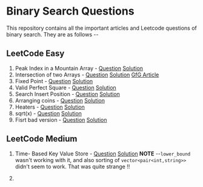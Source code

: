 # Binary Search Questions

This repository contains all the important articles and Leetcode questions of binary search. They are as follows --

## LeetCode Easy

1. Peak Index in a Mountain Array - [Question](https://leetcode.com/problems/peak-index-in-a-mountain-array/) [Solution](https://leetcode.com/problems/peak-index-in-a-mountain-array/discuss/360112/C%2B%2B-Solution-beats-97-in-time.-O(logn)-binary-search)
2. Intersection of two Arrays - [Question](https://leetcode.com/problems/intersection-of-two-arrays/) [Solution](https://leetcode.com/problems/peak-index-in-a-mountain-array/discuss/360112/C%2B%2B-Solution-beats-97-in-time.-O(logn)-binary-search) [GfG Article](https://www.geeksforgeeks.org/find-union-and-intersection-of-two-unsorted-arrays/)
3. Fixed Point - [Question](https://algorithms.tutorialhorizon.com/magic-index-find-index-in-sorted-array-such-that-ai-i/) [Solution](https://github.com/ArighnaIITG/Placement_Materials/blob/master/Binary%20Search/Fixed_Point.cpp)
4. Valid Perfect Square - [Question](https://leetcode.com/problems/valid-perfect-square/) [Solution](https://leetcode.com/problems/valid-perfect-square/discuss/360443/C%2B%2B-code-beats-60-in-time-and-100-in-memory)
5. Search Insert Position - [Question](https://leetcode.com/problems/search-insert-position/) [Solution](https://leetcode.com/problems/search-insert-position/discuss/360445/C%2B%2B-efficient-solution-uses-lower-bound)
6. Arranging coins - [Question](https://leetcode.com/problems/arranging-coins/) [Solution](https://leetcode.com/problems/arranging-coins/discuss/360458/C%2B%2B-0-ms-solution-that-beats-100-solutions-in-time)
7. Heaters - [Question](https://leetcode.com/problems/heaters/) [Solution](https://leetcode.com/problems/heaters/discuss/95887/C%2B%2B-clean-solution-with-explanation)
8. sqrt(x) - [Question](https://leetcode.com/problems/sqrtx/) [Solution](https://leetcode.com/problems/sqrtx/discuss/360487/C%2B%2B-solution-beats-100-in-both-time-and-memory)
9. Fisrt bad version - [Question](https://leetcode.com/problems/first-bad-version/) [Solution](https://leetcode.com/problems/first-bad-version/discuss/360490/C%2B%2B-simple-binary-search-beats-100-in-time)

## LeetCode Medium

1. Time- Based Key Value Store - [Question](https://leetcode.com/problems/time-based-key-value-store/) [Solution](https://leetcode.com/problems/time-based-key-value-store/discuss/342501/C-PLUS-PLUS-MAP-WITH-BINARY-SEARCH-LET'S-GO!) 
**NOTE** --`lower_bound` wasn't working with it, and also sorting of `vector<pair<int,string>>` didn't seem to work. That was quite strange !!

2. 
